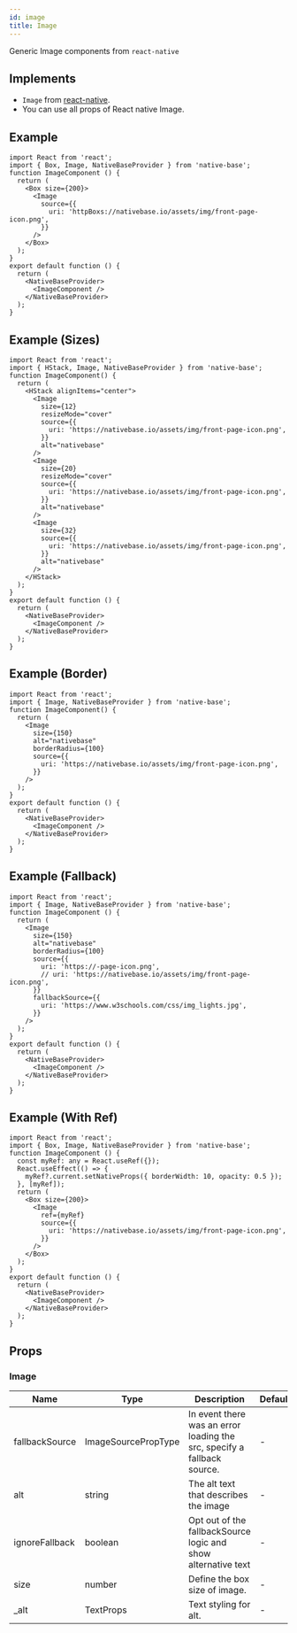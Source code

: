```yaml
---
id: image
title: Image
---
```


Generic Image components from `react-native`

## Implements

- `Image` from [react-native](https://reactnative.dev/docs/image).
- You can use all props of React native Image.

## Example

```SnackPlayer name=Image%20Example
import React from 'react';
import { Box, Image, NativeBaseProvider } from 'native-base';
function ImageComponent () {
  return (
    <Box size={200}>
      <Image
        source={{
          uri: 'httpBoxs://nativebase.io/assets/img/front-page-icon.png',
        }}
      />
    </Box>
  );
}
export default function () {
  return (
    <NativeBaseProvider>
      <ImageComponent />
    </NativeBaseProvider>
  );
}
```

## Example (Sizes)

```SnackPlayer name=Image%20Example(Sizes)
import React from 'react';
import { HStack, Image, NativeBaseProvider } from 'native-base';
function ImageComponent() {
  return (
    <HStack alignItems="center">
      <Image
        size={12}
        resizeMode="cover"
        source={{
          uri: 'https://nativebase.io/assets/img/front-page-icon.png',
        }}
        alt="nativebase"
      />
      <Image
        size={20}
        resizeMode="cover"
        source={{
          uri: 'https://nativebase.io/assets/img/front-page-icon.png',
        }}
        alt="nativebase"
      />
      <Image
        size={32}
        source={{
          uri: 'https://nativebase.io/assets/img/front-page-icon.png',
        }}
        alt="nativebase"
      />
    </HStack>
  );
}
export default function () {
  return (
    <NativeBaseProvider>
      <ImageComponent />
    </NativeBaseProvider>
  );
}
```

## Example (Border)

```SnackPlayer name=Image%20Example(Border)
import React from 'react';
import { Image, NativeBaseProvider } from 'native-base';
function ImageComponent() {
  return (
    <Image
      size={150}
      alt="nativebase"
      borderRadius={100}
      source={{
        uri: 'https://nativebase.io/assets/img/front-page-icon.png',
      }}
    />
  );
}
export default function () {
  return (
    <NativeBaseProvider>
      <ImageComponent />
    </NativeBaseProvider>
  );
}
```

## Example (Fallback)

```SnackPlayer name=Image%20Example(Fallback)
import React from 'react';
import { Image, NativeBaseProvider } from 'native-base';
function ImageComponent () {
  return (
    <Image
      size={150}
      alt="nativebase"
      borderRadius={100}
      source={{
        uri: 'https://-page-icon.png',
        // uri: 'https://nativebase.io/assets/img/front-page-icon.png',
      }}
      fallbackSource={{
        uri: 'https://www.w3schools.com/css/img_lights.jpg',
      }}
    />
  );
}
export default function () {
  return (
    <NativeBaseProvider>
      <ImageComponent />
    </NativeBaseProvider>
  );
}
```

## Example (With Ref)

```SnackPlayer name=Image%20Example(With Ref)
import React from 'react';
import { Box, Image, NativeBaseProvider } from 'native-base';
function ImageComponent () {
  const myRef: any = React.useRef({});
  React.useEffect(() => {
    myRef?.current.setNativeProps({ borderWidth: 10, opacity: 0.5 });
  }, [myRef]);
  return (
    <Box size={200}>
      <Image
        ref={myRef}
        source={{
          uri: 'https://nativebase.io/assets/img/front-page-icon.png',
        }}
      />
    </Box>
  );
}
export default function () {
  return (
    <NativeBaseProvider>
      <ImageComponent />
    </NativeBaseProvider>
  );
}
```

## Props

### Image

| Name           | Type                | Description                                                             | Default |
| -------------- | ------------------- | ----------------------------------------------------------------------- | ------- |
| fallbackSource | ImageSourcePropType | In event there was an error loading the src, specify a fallback source. | -       |
| alt            | string              | The alt text that describes the image                                   | -       |
| ignoreFallback | boolean             | Opt out of the fallbackSource logic and show alternative text           | -       |
| size           | number              | Define the box size of image.                                           | -       |
| \_alt          | TextProps           | Text styling for alt.                                                   | -       |

